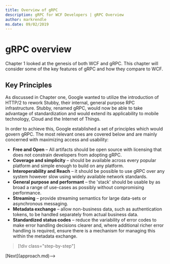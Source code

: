 ```yaml
---
title: Overview of gRPC
description: gRPC for WCF Developers | gRPC Overview
author: markrendle
ms.date: 09/02/2019
---
```


# gRPC overview

Chapter 1 looked at the genesis of both WCF and gRPC. This chapter will consider some of the key features of gRPC and how they compare to WCF.

## Key Principles

As discussed in Chapter one, Google wanted to utilize the introduction of HTTP/2 to rework Stubby, their internal, general purpose RPC infrastructure. Stubby, renamed gRPC, would now be able to take advantage of standardization and would extend its applicability to mobile technology, Cloud and the Internet of Things.

In order to achieve this, Google established a set of principles which would govern gRPC. The most relevant ones are covered below and are mainly concerned with maximizing access and usability:

- **Free and Open** – All artifacts should be open source with licensing that does not constrain developers from adopting gRPC.
- **Coverage and simplicity** – should be available across every popular platform and simple enough to build on any platform.
- **Interoperability and Reach** – it should be possible to use gRPC over any system however slow using widely available network standards.
- **General purpose and performant** – the 'stack' should be usable by as broad a range of use-cases as possibly without compromising performance.
- **Streaming** – provide streaming semantics for large data-sets or asynchronous messaging.
- **Metadata exchange** – allow non-business data, such as authentication tokens, to be handled separately from actual business data.
- **Standardized status codes** – reduce the variability of error codes to make error handling decisions clearer and, where additional richer error handling is required, ensure there is a mechanism for managing this within the metadata exchange.

>[!div class="step-by-step"]
<!-->[Next](approach.md)-->

